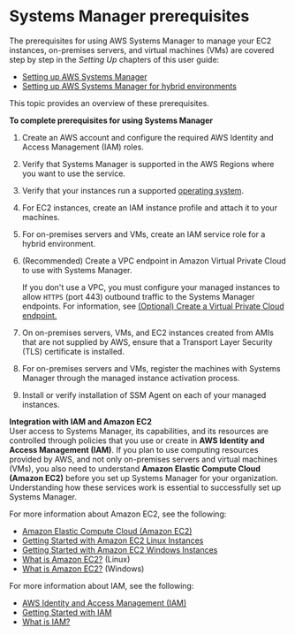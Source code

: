 # Systems Manager prerequisites<a name="systems-manager-prereqs"></a>

The prerequisites for using AWS Systems Manager to manage your EC2 instances, on\-premises servers, and virtual machines \(VMs\) are covered step by step in the *Setting Up* chapters of this user guide:
+ [Setting up AWS Systems Manager](systems-manager-setting-up.md)
+ [Setting up AWS Systems Manager for hybrid environments](systems-manager-managedinstances.md)

This topic provides an overview of these prerequisites\. 

**To complete prerequisites for using Systems Manager**

1. Create an AWS account and configure the required AWS Identity and Access Management \(IAM\) roles\.

1. Verify that Systems Manager is supported in the AWS Regions where you want to use the service\.

1. Verify that your instances run a supported [operating system](https://docs.aws.amazon.com/systems-manager/latest/userguide/prereqs-operating-systems.html)\.

1. For EC2 instances, create an IAM instance profile and attach it to your machines\.

1. For on\-premises servers and VMs, create an IAM service role for a hybrid environment\.

1. \(Recommended\) Create a VPC endpoint in Amazon Virtual Private Cloud to use with Systems Manager\. 

   If you don't use a VPC, you must configure your managed instances to allow `HTTPS` \(port 443\) outbound traffic to the Systems Manager endpoints\. For information, see [\(Optional\) Create a Virtual Private Cloud endpoint\.](setup-create-vpc.md)

1. On on\-premises servers, VMs, and EC2 instances created from AMIs that are not supplied by AWS, ensure that a Transport Layer Security \(TLS\) certificate is installed\.

1. For on\-premises servers and VMs, register the machines with Systems Manager through the managed instance activation process\.

1. Install or verify installation of SSM Agent on each of your managed instances\.

**Integration with IAM and Amazon EC2**  
User access to Systems Manager, its capabilities, and its resources are controlled through policies that you use or create in **AWS Identity and Access Management \(IAM\)**\. If you plan to use computing resources provided by AWS, and not only on\-premises servers and virtual machines \(VMs\), you also need to understand **Amazon Elastic Compute Cloud \(Amazon EC2\)** before you set up Systems Manager for your organization\. Understanding how these services work is essential to successfully set up Systems Manager\.

For more information about Amazon EC2, see the following:
+ [Amazon Elastic Compute Cloud \(Amazon EC2\)](https://aws.amazon.com/ec2/)
+ [Getting Started with Amazon EC2 Linux Instances](https://docs.aws.amazon.com/AWSEC2/latest/UserGuide/EC2_GetStarted.html)
+ [Getting Started with Amazon EC2 Windows Instances](https://docs.aws.amazon.com/AWSEC2/latest/WindowsGuide/EC2_GetStarted.html)
+  [What is Amazon EC2?](https://docs.aws.amazon.com/AWSEC2/latest/UserGuide/concepts.html) \(Linux\)
+ [What is Amazon EC2?](https://docs.aws.amazon.com/AWSEC2/latest/WindowsGuide/concepts.html) \(Windows\)

For more information about IAM, see the following:
+ [AWS Identity and Access Management \(IAM\)](https://aws.amazon.com/iam/)
+ [Getting Started with IAM](https://docs.aws.amazon.com/IAM/latest/UserGuide/getting-started.html)
+ [What is IAM?](https://docs.aws.amazon.com/IAM/latest/UserGuide/)